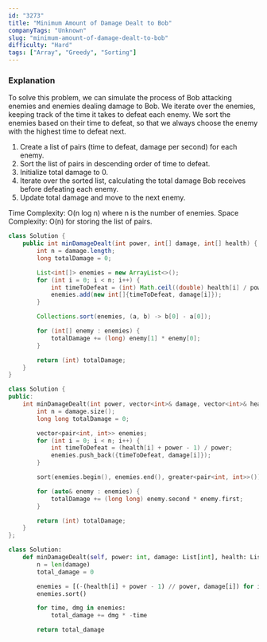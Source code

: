 ```yaml
---
id: "3273"
title: "Minimum Amount of Damage Dealt to Bob"
companyTags: "Unknown"
slug: "minimum-amount-of-damage-dealt-to-bob"
difficulty: "Hard"
tags: ["Array", "Greedy", "Sorting"]
---
```


### Explanation
To solve this problem, we can simulate the process of Bob attacking enemies and enemies dealing damage to Bob. We iterate over the enemies, keeping track of the time it takes to defeat each enemy. We sort the enemies based on their time to defeat, so that we always choose the enemy with the highest time to defeat next.

1. Create a list of pairs (time to defeat, damage per second) for each enemy.
2. Sort the list of pairs in descending order of time to defeat.
3. Initialize total damage to 0.
4. Iterate over the sorted list, calculating the total damage Bob receives before defeating each enemy.
5. Update total damage and move to the next enemy.

Time Complexity: O(n log n) where n is the number of enemies.
Space Complexity: O(n) for storing the list of pairs.
```java
class Solution {
    public int minDamageDealt(int power, int[] damage, int[] health) {
        int n = damage.length;
        long totalDamage = 0;

        List<int[]> enemies = new ArrayList<>();
        for (int i = 0; i < n; i++) {
            int timeToDefeat = (int) Math.ceil((double) health[i] / power);
            enemies.add(new int[]{timeToDefeat, damage[i]});
        }

        Collections.sort(enemies, (a, b) -> b[0] - a[0]);

        for (int[] enemy : enemies) {
            totalDamage += (long) enemy[1] * enemy[0];
        }

        return (int) totalDamage;
    }
}
```

```cpp
class Solution {
public:
    int minDamageDealt(int power, vector<int>& damage, vector<int>& health) {
        int n = damage.size();
        long long totalDamage = 0;

        vector<pair<int, int>> enemies;
        for (int i = 0; i < n; i++) {
            int timeToDefeat = (health[i] + power - 1) / power;
            enemies.push_back({timeToDefeat, damage[i]});
        }

        sort(enemies.begin(), enemies.end(), greater<pair<int, int>>());

        for (auto& enemy : enemies) {
            totalDamage += (long long) enemy.second * enemy.first;
        }

        return (int) totalDamage;
    }
};
```

```python
class Solution:
    def minDamageDealt(self, power: int, damage: List[int], health: List[int]) -> int:
        n = len(damage)
        total_damage = 0

        enemies = [(-(health[i] + power - 1) // power, damage[i]) for i in range(n)]
        enemies.sort()

        for time, dmg in enemies:
            total_damage += dmg * -time

        return total_damage
```